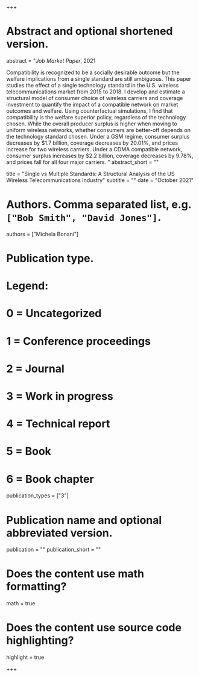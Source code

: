 +++
# Abstract and optional shortened version.
abstract = "*Job Market Paper*, 2021

Compatibility is recognized to be a socially desirable outcome but the welfare implications from a single standard are still ambiguous. This paper studies the effect of a single technology standard in the U.S. wireless telecommunications market from 2015 to 2018. I develop and estimate a structural model of consumer choice of wireless carriers and coverage investment to quantify the impact of a compatible network on market outcomes and welfare. Using counterfactual simulations, I find that compatibility is the welfare superior policy, regardless of the technology chosen. While the overall producer surplus is higher when moving to uniform wireless networks, whether consumers are better-off depends on the technology standard chosen. Under a GSM regime, consumer surplus decreases by $1.7 billion, coverage decreases by 20.01%, and prices increase for two wireless carriers. Under a CDMA compatible network, consumer surplus increases by $2.2 billion, coverage decreases by 9.78%, and prices fall for all four major carriers. "
abstract_short = ""

title = "Single vs Multiple Standards: A Structural Analysis of the US Wireless Telecommunications Industry"
subtitle = ""
date = "October 2021"

# Authors. Comma separated list, e.g. `["Bob Smith", "David Jones"]`.
authors = ["Michela Bonani"]

# Publication type.
# Legend:
# 0 = Uncategorized
# 1 = Conference proceedings
# 2 = Journal
# 3 = Work in progress
# 4 = Technical report
# 5 = Book
# 6 = Book chapter
publication_types = ["3"]

# Publication name and optional abbreviated version.
publication = ""
publication_short = ""


# Does the content use math formatting?
math = true

# Does the content use source code highlighting?
highlight = true


+++

